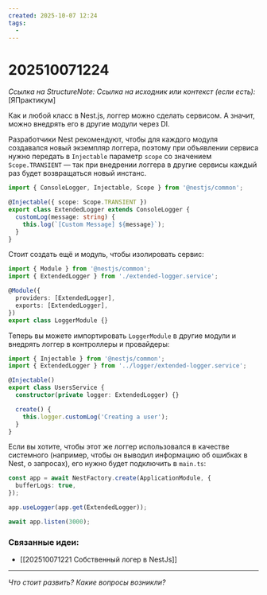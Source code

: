 ```yaml
---
created: 2025-10-07 12:24
tags:
  -
---
```

# 202510071224
*Ссылка на StructureNote:*
*Ссылка на исходник или контекст (если есть):* [ЯПрактикум]

Как и любой класс в Nest.js, логгер можно сделать сервисом. А значит, можно внедрять его в другие модули через DI.

Разработчики Nest рекомендуют, чтобы для каждого модуля создавался новый экземпляр логгера, поэтому при объявлении сервиса нужно передать в `Injectable` параметр `scope` со значением `Scope.TRANSIENT` — так при внедрении логгера в другие сервисы каждый раз будет возвращаться новый инстанс.
```ts
import { ConsoleLogger, Injectable, Scope } from '@nestjs/common';

@Injectable({ scope: Scope.TRANSIENT })
export class ExtendedLogger extends ConsoleLogger {
  customLog(message: string) {
    this.log(`[Custom Message] ${message}`);
  } 
}
```
Стоит создать ещё и модуль, чтобы изолировать сервис:
```ts
import { Module } from '@nestjs/common';
import { ExtendedLogger } from './extended-logger.service';

@Module({
  providers: [ExtendedLogger],
  exports: [ExtendedLogger],
})
export class LoggerModule {}
```
Теперь вы можете импортировать `LoggerModule` в другие модули и внедрять логгер в контроллеры и провайдеры:
```ts
import { Injectable } from '@nestjs/common';
import { ExtendedLogger } from '../logger/extended-logger.service';

@Injectable()
export class UsersService {
  constructor(private logger: ExtendedLogger) {}

  create() {
    this.logger.customLog('Creating a user');
  }
}
```
Если вы хотите, чтобы этот же логгер использовался в качестве системного (например, чтобы он выводил информацию об ошибках в Nest, о запросах), его нужно будет подключить в `main.ts`:
```ts
const app = await NestFactory.create(ApplicationModule, {
  bufferLogs: true,
});

app.useLogger(app.get(ExtendedLogger));

await app.listen(3000);
```


### Связанные идеи:
* [[202510071221 Собственный логер в NestJs]]
---

*Что стоит развить? Какие вопросы возникли?*